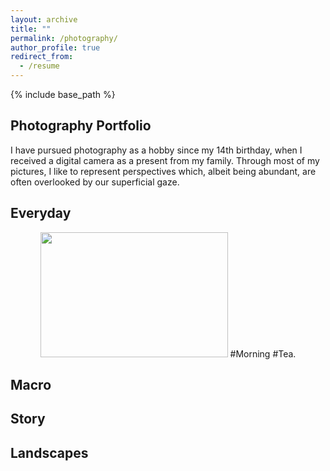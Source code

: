 ```yaml
---
layout: archive
title: ""
permalink: /photography/
author_profile: true
redirect_from:
  - /resume
---
```


{% include base_path %}

## Photography Portfolio
I have pursued photography as a hobby since my 14th birthday, when I received a digital camera as a present from my family. Through most of my pictures, I like to represent perspectives which, albeit being abundant, are often overlooked by our superficial gaze.

## Everyday
<p align="middle">
  <img src="http://m-a-c-e.github.io/website/files/phtography/_DSC0856-01.jpeg" width="300" height="200 />
  <figcaption align="middle"> #Morning #Tea. </figcaption>
</p>

## Macro
## Story
## Landscapes


